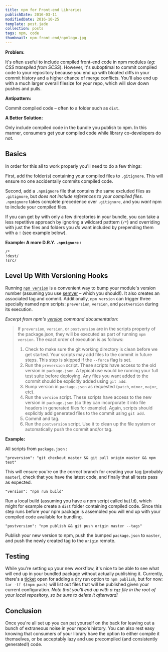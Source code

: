 ```yaml
---
title: npm for Front-end Libraries
publishDate: 2016-03-11
modifiedDate: 2016-10-25
template: post.jade
collection: posts
tags: npm, code
thumbnail: npm-front-end/npmlogo.jpg
---
```


**Problem:**

It's often useful to include compiled front-end code in npm modules (*eg: CSS transpiled from SCSS*). However, it's suboptimal to commit compiled code to your repository because you end up with bloated diffs in your commit history and a higher chance of merge conflicts. You'll also end up with a much larger overall filesize for your repo, which will slow down pushes and pulls.

**Antipattern:**

Commit compiled code – often to a folder such as `dist`.

**A Better Solution:**

Only include compiled code in the bundle you publish to npm. In this manner, consumers get your compiled code while library co-developers do not.

## Basics

In order for this all to work properly you'll need to do a few things:

First, add the folder(s) containing your compiled files to `.gitignore`. This will ensure no one accidentally commits compiled code.

Second, add a `.npmignore` file that contains the same excluded files as `.gitignore`, but *does not include references to your compiled files*. `.npmignore` takes complete precedence over `.gitignore`, and you *want* npm to include your compiled files.

If you can get by with only a few directories in your bundle, you can take a less repetitive approach by ignoring a wildcard patttern (`/*`) and overriding with just the files and folders you *do* want included by prepending them with a `!` (see example below).

**Example: A more D.R.Y. `.npmignore` :**

```
/*
!dest/
!src/
```

## Level Up With Versioning Hooks

Running [`npm version`](https://docs.npmjs.com/cli/version) is a convenient way to bump your module's version number (assuming you use [semver](http://semver.org/) – which you should!). It also creates an associated tag and commit. Additionally, `npm version` can trigger three specially named npm scripts: `preversion`, `version`, and `postversion` during its execution.

*Excerpt from npm's [version](https://docs.npmjs.com/cli/version) command documentation:*

> If `preversion`, `version`, or `postversion` are in the scripts property of the package.json, they will be executed as part of running `npm version`.
> The exact order of execution is as follows:
> 1. Check to make sure the git working directory is clean before we get started. Your scripts may add files to the commit in future steps. This step is skipped if the `--force` flag is set.
> 2. Run the `preversion` script. These scripts have access to the old version in `package.json`. A typical use would be running your full test suite before deploying. Any files you want added to the commit should be explicitly added using `git add`.
> 3. Bump version in `package.json` as requested (`patch`, `minor`, `major`, etc).
> 4. Run the `version` script. These scripts have access to the new version in `package.json` (so they can incorporate it into file headers in generated files for example). Again, scripts should explicitly add generated files to the commit using `git add`.
> 5. Commit and tag.
> 6. Run the `postversion` script. Use it to clean up the file system or automatically push the commit and/or tag.

**Example:**

All scripts from `package.json` :

`"preversion": "git checkout master && git pull origin master && npm test"`

This will ensure you're on the correct branch for creating your tag (probably `master`), check that you have the latest code, and finally that all tests pass as expected.

`"version": "npm run build"`

Run a local build (assuming you have a npm script called `build`), which might for example create a `dist` folder containing compiled code. Since this step runs before your npm package is assembled you will end up with your compiled code available for bundling.

`"postversion": "npm publish && git push origin master --tags"`

Publish your new version to npm, push the bumped `package.json` to `master`, and push the newly created tag to the `origin` remote.

## Testing

While you're setting up your new workflow, it's nice to be able to see what will end up in your bundled package without actually publishing it. Currently, there's a [ticket](https://github.com/npm/npm/issues/6351) open for adding a dry run option to `npm publish`, but for now: `tar -tf $(npm pack)` will list out files that will be published given your current configuration. *Note that you'll end up with a `tgz` file in the root of your local repository, so be sure to delete it afterward!*

## Conclusion

Once you're all set up you can pat yourself on the back for leaving out a bunch of extraneous noise in your repo's history. You can also rest easy knowing that consumers of your library have the option to either compile it themselves, or be acceptably lazy and use precompiled (and consistently generated!) code.

